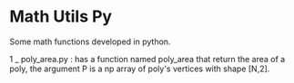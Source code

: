 # Math Utils Py
Some math functions developed in python.

1 _ poly_area.py : has a function named poly_area that return the area of a poly, the argument P is a np array of poly's vertices with shape \[N,2\].
